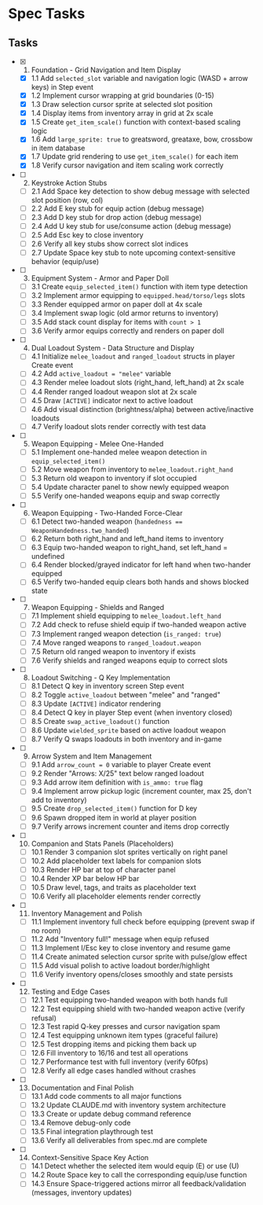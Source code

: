 # Spec Tasks

## Tasks

- [x] 1. Foundation - Grid Navigation and Item Display
  - [x] 1.1 Add `selected_slot` variable and navigation logic (WASD + arrow keys) in Step event
  - [x] 1.2 Implement cursor wrapping at grid boundaries (0-15)
  - [x] 1.3 Draw selection cursor sprite at selected slot position
  - [x] 1.4 Display items from inventory array in grid at 2x scale
  - [x] 1.5 Create `get_item_scale()` function with context-based scaling logic
  - [x] 1.6 Add `large_sprite: true` to greatsword, greataxe, bow, crossbow in item database
  - [x] 1.7 Update grid rendering to use `get_item_scale()` for each item
  - [x] 1.8 Verify cursor navigation and item scaling work correctly

- [ ] 2. Keystroke Action Stubs
  - [ ] 2.1 Add Space key detection to show debug message with selected slot position (row, col)
  - [ ] 2.2 Add E key stub for equip action (debug message)
  - [ ] 2.3 Add D key stub for drop action (debug message)
  - [ ] 2.4 Add U key stub for use/consume action (debug message)
  - [ ] 2.5 Add Esc key to close inventory
  - [ ] 2.6 Verify all key stubs show correct slot indices
  - [ ] 2.7 Update Space key stub to note upcoming context-sensitive behavior (equip/use)

- [ ] 3. Equipment System - Armor and Paper Doll
  - [ ] 3.1 Create `equip_selected_item()` function with item type detection
  - [ ] 3.2 Implement armor equipping to `equipped.head/torso/legs` slots
  - [ ] 3.3 Render equipped armor on paper doll at 4x scale
  - [ ] 3.4 Implement swap logic (old armor returns to inventory)
  - [ ] 3.5 Add stack count display for items with `count > 1`
  - [ ] 3.6 Verify armor equips correctly and renders on paper doll

- [ ] 4. Dual Loadout System - Data Structure and Display
  - [ ] 4.1 Initialize `melee_loadout` and `ranged_loadout` structs in player Create event
  - [ ] 4.2 Add `active_loadout = "melee"` variable
  - [ ] 4.3 Render melee loadout slots (right_hand, left_hand) at 2x scale
  - [ ] 4.4 Render ranged loadout weapon slot at 2x scale
  - [ ] 4.5 Draw `[ACTIVE]` indicator next to active loadout
  - [ ] 4.6 Add visual distinction (brightness/alpha) between active/inactive loadouts
  - [ ] 4.7 Verify loadout slots render correctly with test data

- [ ] 5. Weapon Equipping - Melee One-Handed
  - [ ] 5.1 Implement one-handed melee weapon detection in `equip_selected_item()`
  - [ ] 5.2 Move weapon from inventory to `melee_loadout.right_hand`
  - [ ] 5.3 Return old weapon to inventory if slot occupied
  - [ ] 5.4 Update character panel to show newly equipped weapon
  - [ ] 5.5 Verify one-handed weapons equip and swap correctly

- [ ] 6. Weapon Equipping - Two-Handed Force-Clear
  - [ ] 6.1 Detect two-handed weapon (`handedness == WeaponHandedness.two_handed`)
  - [ ] 6.2 Return both right_hand and left_hand items to inventory
  - [ ] 6.3 Equip two-handed weapon to right_hand, set left_hand = undefined
  - [ ] 6.4 Render blocked/grayed indicator for left hand when two-hander equipped
  - [ ] 6.5 Verify two-handed equip clears both hands and shows blocked state

- [ ] 7. Weapon Equipping - Shields and Ranged
  - [ ] 7.1 Implement shield equipping to `melee_loadout.left_hand`
  - [ ] 7.2 Add check to refuse shield equip if two-handed weapon active
  - [ ] 7.3 Implement ranged weapon detection (`is_ranged: true`)
  - [ ] 7.4 Move ranged weapons to `ranged_loadout.weapon`
  - [ ] 7.5 Return old ranged weapon to inventory if exists
  - [ ] 7.6 Verify shields and ranged weapons equip to correct slots

- [ ] 8. Loadout Switching - Q Key Implementation
  - [ ] 8.1 Detect Q key in inventory screen Step event
  - [ ] 8.2 Toggle `active_loadout` between "melee" and "ranged"
  - [ ] 8.3 Update `[ACTIVE]` indicator rendering
  - [ ] 8.4 Detect Q key in player Step event (when inventory closed)
  - [ ] 8.5 Create `swap_active_loadout()` function
  - [ ] 8.6 Update `wielded_sprite` based on active loadout weapon
  - [ ] 8.7 Verify Q swaps loadouts in both inventory and in-game

- [ ] 9. Arrow System and Item Management
  - [ ] 9.1 Add `arrow_count = 0` variable to player Create event
  - [ ] 9.2 Render "Arrows: X/25" text below ranged loadout
  - [ ] 9.3 Add arrow item definition with `is_ammo: true` flag
  - [ ] 9.4 Implement arrow pickup logic (increment counter, max 25, don't add to inventory)
  - [ ] 9.5 Create `drop_selected_item()` function for D key
  - [ ] 9.6 Spawn dropped item in world at player position
  - [ ] 9.7 Verify arrows increment counter and items drop correctly

- [ ] 10. Companion and Stats Panels (Placeholders)
  - [ ] 10.1 Render 3 companion slot sprites vertically on right panel
  - [ ] 10.2 Add placeholder text labels for companion slots
  - [ ] 10.3 Render HP bar at top of character panel
  - [ ] 10.4 Render XP bar below HP bar
  - [ ] 10.5 Draw level, tags, and traits as placeholder text
  - [ ] 10.6 Verify all placeholder elements render correctly

- [ ] 11. Inventory Management and Polish
  - [ ] 11.1 Implement inventory full check before equipping (prevent swap if no room)
  - [ ] 11.2 Add "Inventory full!" message when equip refused
  - [ ] 11.3 Implement I/Esc key to close inventory and resume game
  - [ ] 11.4 Create animated selection cursor sprite with pulse/glow effect
  - [ ] 11.5 Add visual polish to active loadout border/highlight
  - [ ] 11.6 Verify inventory opens/closes smoothly and state persists

- [ ] 12. Testing and Edge Cases
  - [ ] 12.1 Test equipping two-handed weapon with both hands full
  - [ ] 12.2 Test equipping shield with two-handed weapon active (verify refusal)
  - [ ] 12.3 Test rapid Q-key presses and cursor navigation spam
  - [ ] 12.4 Test equipping unknown item types (graceful failure)
  - [ ] 12.5 Test dropping items and picking them back up
  - [ ] 12.6 Fill inventory to 16/16 and test all operations
  - [ ] 12.7 Performance test with full inventory (verify 60fps)
  - [ ] 12.8 Verify all edge cases handled without crashes

- [ ] 13. Documentation and Final Polish
  - [ ] 13.1 Add code comments to all major functions
  - [ ] 13.2 Update CLAUDE.md with inventory system architecture
  - [ ] 13.3 Create or update debug command reference
  - [ ] 13.4 Remove debug-only code
  - [ ] 13.5 Final integration playthrough test
  - [ ] 13.6 Verify all deliverables from spec.md are complete

- [ ] 14. Context-Sensitive Space Key Action
  - [ ] 14.1 Detect whether the selected item would equip (E) or use (U)
  - [ ] 14.2 Route Space key to call the corresponding equip/use function
  - [ ] 14.3 Ensure Space-triggered actions mirror all feedback/validation (messages, inventory updates)
